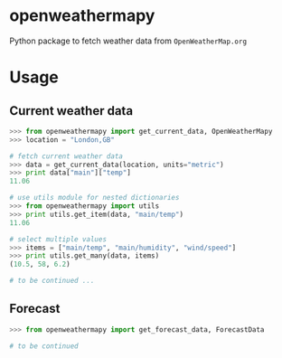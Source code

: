 # openweathermapy
Python package to fetch weather data from `OpenWeatherMap.org`

# Usage
## Current weather data
```Python
>>> from openweathermapy import get_current_data, OpenWeatherMapy
>>> location = "London,GB"

# fetch current weather data
>>> data = get_current_data(location, units="metric")
>>> print data["main"]["temp"]
11.06

# use utils module for nested dictionaries
>>> from openweathermapy import utils
>>> print utils.get_item(data, "main/temp")
11.06

# select multiple values
>>> items = ["main/temp", "main/humidity", "wind/speed"]
>>> print utils.get_many(data, items)
(10.5, 58, 6.2)

# to be continued ...
```

## Forecast
```Python
>>> from openweathermapy import get_forecast_data, ForecastData

# to be continued
```
